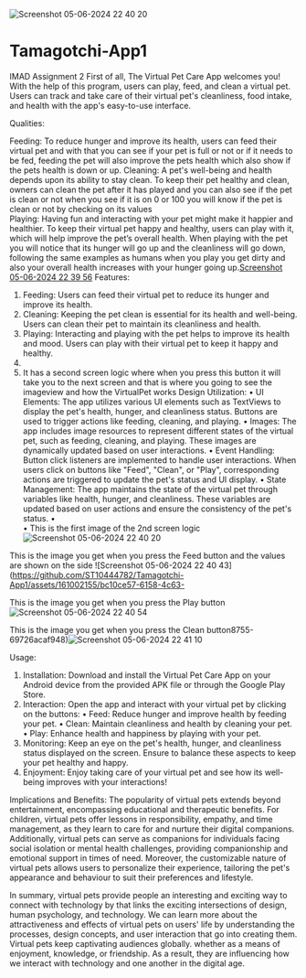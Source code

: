 ![Screenshot 05-06-2024 22 40 20](https://github.com/ST10444782/Tamagotchi-App1/assets/161002155/759d6c11-9197-4eb2-948f-c23e0620bbe8)

# Tamagotchi-App1
IMAD Assignment 2
First of all, 
The Virtual Pet Care App welcomes you! With the help of this program, users can play, feed, and clean a virtual pet. Users can track and take care of their virtual pet's cleanliness, food intake, and health with the app's easy-to-use interface.


Qualities: 

Feeding: To reduce hunger and improve its health, users can feed their virtual pet and with that you can see if your pet is full or not or if it needs to be fed, feeding the pet will also improve the pets health which also show if the pets health is down or up. 
Cleaning: A pet's well-being and health depends upon its ability to stay clean. To keep their pet healthy and clean, owners can clean the pet after it has played and you can also see if the pet is clean or not when you see if it is on 0 or 100  you will know if the pet is clean or not by checking on its values  
Playing: Having fun and interacting with your pet might make it happier and healthier. To keep their virtual pet happy and healthy, users can play with it, which will help improve the pet’s overall health. When playing with the pet you will notice that its hunger will go up and the cleanliness will go down, following the same examples as humans when you play you get dirty and also your overall health increases with your hunger going up.[Screenshot 05-06-2024 22 39 56](https://github.com/ST10444782/Tamagotchi-App1/assets/161002155/6a08fcf3-2d57-4310-aa88-a6eda7b1a17f)
Features:
1.	Feeding: Users can feed their virtual pet to reduce its hunger and improve its health.
2.	Cleaning: Keeping the pet clean is essential for its health and well-being. Users can clean their pet to maintain its cleanliness and health.
3.	Playing: Interacting and playing with the pet helps to improve its health and mood. Users can play with their virtual pet to keep it happy and healthy. 
4.	 
5.	It has a second screen logic where when you press this button it will take you to the next screen and that is where you going to see the imageview and how the VirtualPet works
Design Utilization:
•	UI Elements: The app utilizes various UI elements such as TextViews to display the pet's health, hunger, and cleanliness status. Buttons are used to trigger actions like feeding, cleaning, and playing.
•	Images: The app includes image resources to represent different states of the virtual pet, such as feeding, cleaning, and playing. These images are dynamically updated based on user interactions.
•	Event Handling: Button click listeners are implemented to handle user interactions. When users click on buttons like "Feed", "Clean", or "Play", corresponding actions are triggered to update the pet's status and UI display.
•	State Management: The app maintains the state of the virtual pet through variables like health, hunger, and cleanliness. These variables are updated based on user actions and ensure the consistency of the pet's status. 
•	 
•	This is the first image of the 2nd screen logic ![Screenshot 05-06-2024 22 40 20](https://github.com/ST10444782/Tamagotchi-App1/assets/161002155/759d6c11-9197-4eb2-948f-c23e0620bbe8)

This is the image you get when you press the Feed button and the values are shown on the side ![Screenshot 05-06-2024 22 40 43](https://github.com/ST10444782/Tamagotchi-App1/assets/161002155/bc10ce57-6158-4c63-


This is the image you get when you press the Play button![Screenshot 05-06-2024 22 40 54](https://github.com/ST10444782/Tamagotchi-App1/assets/161002155/ebb588c9-1429-428f-9c94-3d413f5fe77b)

 
This is the image you get when you press the Clean button8755-69726acaf948)![Screenshot 05-06-2024 22 41 10](https://github.com/ST10444782/Tamagotchi-App1/assets/161002155/05eb6d35-5a16-4c41-9017-86467ba0e528)


Usage:
1.	Installation: Download and install the Virtual Pet Care App on your Android device from the provided APK file or through the Google Play Store.
2.	Interaction: Open the app and interact with your virtual pet by clicking on the buttons:
•	Feed: Reduce hunger and improve health by feeding your pet.
•	Clean: Maintain cleanliness and health by cleaning your pet.
•	Play: Enhance health and happiness by playing with your pet.
3.	Monitoring: Keep an eye on the pet's health, hunger, and cleanliness status displayed on the screen. Ensure to balance these aspects to keep your pet healthy and happy.
4.	Enjoyment: Enjoy taking care of your virtual pet and see how its well-being improves with your interactions!

Implications and Benefits: The popularity of virtual pets extends beyond entertainment, encompassing educational and therapeutic benefits. For children, virtual pets offer lessons in responsibility, empathy, and time management, as they learn to care for and nurture their digital companions. Additionally, virtual pets can serve as companions for individuals facing social isolation or mental health challenges, providing companionship and emotional support in times of need. Moreover, the customizable nature of virtual pets allows users to personalize their experience, tailoring the pet's appearance and behaviour to suit their preferences and lifestyle.

In summary, virtual pets provide people an interesting and exciting way to connect with technology by that links the exciting intersections of design, human psychology, and technology. We can learn more about the attractiveness and effects of virtual pets on users' life by understanding the processes, design concepts, and user interaction that go into creating them. Virtual pets keep captivating audiences globally. whether as a means of enjoyment, knowledge, or friendship. As a result, they are influencing how we interact with technology and one another in the digital age. 


